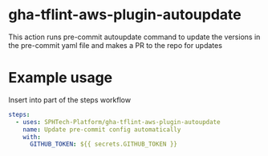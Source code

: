 # gha-tflint-aws-plugin-autoupdate

This action runs pre-commit autoupdate command to update the versions in the pre-commit yaml file and makes a PR to the repo for updates

# Example usage

Insert into part of the steps workflow

```yaml
steps:
  - uses: SPHTech-Platform/gha-tflint-aws-plugin-autoupdate
    name: Update pre-commit config automatically
    with:
      GITHUB_TOKEN: ${{ secrets.GITHUB_TOKEN }}
```
